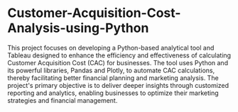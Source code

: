 # Customer-Acquisition-Cost-Analysis-using-Python
This project focuses on developing a Python-based analytical tool and Tableau designed to enhance the efficiency and effectiveness of calculating Customer Acquisition Cost (CAC) for businesses. The tool uses Python and its powerful libraries, Pandas and Plotly, to automate CAC calculations, thereby facilitating better financial planning and marketing analysis. The project's primary objective is to deliver deeper insights through customized reporting and analytics, enabling businesses to optimize their marketing strategies and financial management. 

